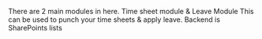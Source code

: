 There are 2 main modules in here.
Time sheet module & Leave Module
This can be used to punch your time sheets & apply leave.
Backend is SharePoints lists
